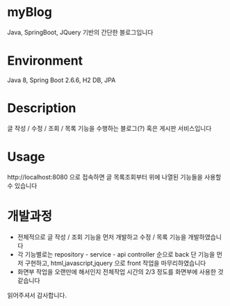 # myBlog
Java, SpringBoot, JQuery 기반의 간단한 블로그입니다

# Environment
Java 8, Spring Boot 2.6.6, H2 DB, JPA

# Description
글 작성 / 수정 / 조회 / 목록 기능을 수행하는 블로그(?) 혹은 게시판 서비스입니다

# Usage
http://localhost:8080 으로 접속하면 글 목록조회부터 위에 나열된 기능들을 사용할 수 있습니다

# 개발과정
 - 전체적으로 글 작성 / 조회 기능을 먼저 개발하고 수정 / 목록 기능을 개발하였습니다
 - 각 기능별로는 repository - service - api controller 순으로 back 단 기능을 먼저 구현하고, html,javascript,jquery 으로 front 작업을 마무리하였습니다
 - 화면부 작업을 오랜만에 해서인지 전체작업 시간의 2/3 정도를 화면부에 사용한 것 같습니다


읽어주셔서 감사합니다.
